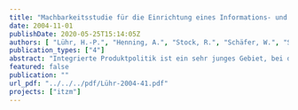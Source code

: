 ```yaml
---
title: "Machbarkeitsstudie für die Einrichtung eines Informations- und Testzentrums Messtechnik (ITZM) im Wasser- und Abwasserbereich"
date: 2004-11-01
publishDate: 2020-05-25T15:14:05Z
authors: [ "Lühr, H.-P.", "Henning, A.", "Stock, R.", "Schäfer, W.", "Sterger, O.", "Lüdtke, T." ]
publication_types: ["4"]
abstract: "Integrierte Produktpolitik ist ein sehr junges Gebiet, bei dem man kaum auf Erfahrungswerte zurückgreifen kann. Benötigt werden kreative Lösungsansätze, die sich auch unkonventioneller Mittel und Wege bedienen. Dies stellt höchste Anforderungen an die Lernbereitschaft aller Beteiligten. Dabei ist es wichtig, eingefahrene Gleise zu verlassen. Dazu zählt u.a., dass Investitionsentscheidungen nicht mehr von den Abschreibungszeiträumen der Geräte abhängen, sondern von der Funktions- und Einsatzfähigkeit und der Wartungsorganisation. Und genau an diesem Punkt setzt das Geschäftsmodell des ITZM an, unterstützt durch den rechtlich neu gesetzten Rahmen mit der grundlegenden neuen Philosophie- und Strategieausrichtung der Wiederverwendung („Used is Useful“) in der EG-Richtlinie über „Elektro- und Elektronik-Altgeräte“. Das ITZM besteht im Kern aus vier Säulen: der Gebrauchtmessgerätebörse, dem Testfeld für neue Messgeräte und –systeme, der Informationsplattform über das Internet und der Ingenieurberatung. Das ITZM führt die Anwender/Nutzer und Hersteller von Messgeräten und Messsystemen auf den Gebieten der Abwasserbehandlung, Wasserversorgung, Gewässerüberwachung, Produktionsüberwachung und Laboranalytik zusammen, um im Wege des Informationsaustausches umfassend ihre Kauf- und Verkaufswünsche erfüllt zu bekommen. Dazu bietet das ITZM über seine Internetplattform Informationen zu den Gerätschaften in Form von Testergebnissen, Literaturhinweisen, Anwendererfahrungen (Einrichtung eines Forums zum Informationsaustausch) sowie kompetente Ingenieurberatung an. Über das Testfeld werden Messgeräte/-systeme untersucht und erprobt, um die Leistungsversprechen der Hersteller unter realen Bedingungen zu ermitteln. Das ITZM bringt über die Messgerätebörse gebrauchte Geräte nach Überprüfung und evtl. Reparatur sowie Funktionsprüfung mit Qualitätsgarantie wieder in den Markt, realisiert Wartung und Kundendienst und sorgt für ein sehr gutes Preis/Leistungsverhältnis. Als neutrales und autark arbeitendes Unternehmen stellt die Beratung der potenziellen Nutzer einen wesentlichen Faktor dar. In Sinne dieser Machbarkeitsstudie konnte nachgewiesen werden, dass die Gründung eines Unternehmens ITZM auf soliden Füßen steht. Konservative Abschätzungen über Mittelbedarf (Geschäfts- und Investitionskosten) und den zu erwartenden Mittelzufluss aus den Geschäftszielen ergeben eine solide Geschäftsgrundlage. Das ITZM soll als eigenständige Rechtsperson am Standort Berlin gegründet werden. Dadurch wird der Standort Berlin gestärkt, der insbesondere als „Tor zum Osten“ ein neues, bedeutendes Instrument erhält. Denn nach Kenntnis der Verfasser dieser Machbarkeitsstudie existiert derzeit in Deutschland und Europa keine vergleichbare Einrichtung; ebenso ist keine Planung für eine solche bekannt. Mit dem ITZM werden Arbeitsplätze in Berlin gesichert und gleichzeitig auch neue, u.a. technologisch sehr anspruchsvolle geschaffen. Die Bevölkerung des Landes Berlin sowie eine Reihe umgebender Ortschaften, die von den Berliner Wasserbetrieben mit Trinkwasser versorgt oder deren Abwasser durch dieses Unternehmen entsorgt und gereinigt wird, sowie weitere Einrichtungen des Landes Berlin können bei Inanspruchnahme von Leistungen des ITZM direkt profitieren und damit Geld sparen. Das geschätzte Einsparvolumen allein für Berlin liegt bei konsequenter Umsetzung der vorgeschlagenen Maßnahmen in der Größenordnung von mehreren hunderttausend Euro/Jahr. Bei der Einrichtung des ITZM wird auch eine geeignete Kooperation mit dem KompentenzZentrum Wasser Berlin gGmbH (KWB) angestrebt, so dass auch das KWB auf dem Sektor der Messgeräte und Messsysteme auf eine Kompetenz zurückgreifen kann, die überregional und international von herausragender Bedeutung ist."
featured: false
publication: ""
url_pdf: "../../../pdf/Lühr-2004-41.pdf"
projects: ["itzm"]
---
```


